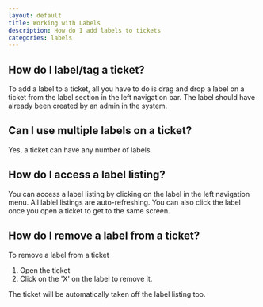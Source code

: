 ```yaml
---
layout: default
title: Working with Labels
description: How do I add labels to tickets
categories: labels
---
```


How do I label/tag a ticket?
------------------------------

To add a label to a ticket, all you have to do is drag and drop a label on a ticket from the label section in the left navigation bar. The label should have already been created by an admin in the system.

Can I use multiple labels on a ticket?
--------------------------------------

Yes, a ticket can have any number of labels.

How do I access a label listing?
--------------------------------

You can access a label listing by clicking on the label in the left navigation menu. All lablel listings are auto-refreshing. You can also click the label once you open a ticket to get to the same screen.

How do I remove a label from a ticket?
--------------------------------------

To remove a label from a ticket

1. Open the ticket
2. Click on the 'X' on the label to remove it.

The ticket will be automatically taken off the label listing too.
